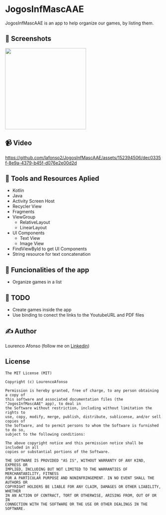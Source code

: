 # JogosInfMascAAE
JogosInfMascAAE is an app to help organize our games, by listing them.

## :camera_flash: Screenshots 
<!-- You can add more screenshots here if you like -->
<img src="/result/img1.png" width="260"> 

## :video_camera: Video
https://github.com/lafonso2/JogosInfMascAAE/assets/152394506/dec0335f-8e9a-4379-b45f-d076e2e00d2d

## :wrench: Tools and Resources Aplied
- Kotlin
- Java
- Activity Screen Host
- Recycler View
- Fragments
- ViewGroup
    - RelativeLayout
    - LinearLayout
- UI Components
    - Text View
    - Image View
- FindViewById to get UI Components
- String resource for text concatenation

## :dart: Funcionalities of the app
- Organize games in a list

## :scroll: TODO
- Create games inside the app
- Use binding to conect the links to the YoutubeURL and PDF files

## :writing_hand: Author
Lourenco Afonso (follow me on [Linkedin](https://www.linkedin.com/in/louren%C3%A7o-afonso-b15127113/))

## License
```
The MIT License (MIT)

Copyright (c) LourencoAfonso

Permission is hereby granted, free of charge, to any person obtaining a copy of
this software and associated documentation files (the "JogosInfMascAAE" app), to deal in
the Software without restriction, including without limitation the rights to
use, copy, modify, merge, publish, distribute, sublicense, and/or sell copies of
the Software, and to permit persons to whom the Software is furnished to do so,
subject to the following conditions:

The above copyright notice and this permission notice shall be included in all
copies or substantial portions of the Software.

THE SOFTWARE IS PROVIDED "AS IS", WITHOUT WARRANTY OF ANY KIND, EXPRESS OR
IMPLIED, INCLUDING BUT NOT LIMITED TO THE WARRANTIES OF MERCHANTABILITY, FITNESS
FOR A PARTICULAR PURPOSE AND NONINFRINGEMENT. IN NO EVENT SHALL THE AUTHORS OR
COPYRIGHT HOLDERS BE LIABLE FOR ANY CLAIM, DAMAGES OR OTHER LIABILITY, WHETHER
IN AN ACTION OF CONTRACT, TORT OR OTHERWISE, ARISING FROM, OUT OF OR IN
CONNECTION WITH THE SOFTWARE OR THE USE OR OTHER DEALINGS IN THE SOFTWARE.
```
